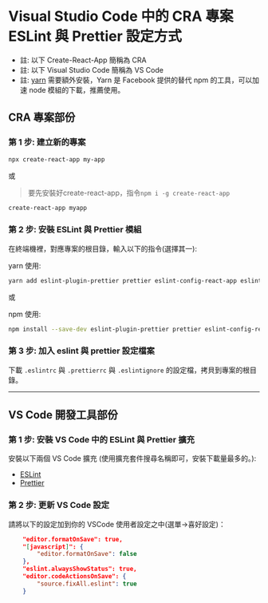 # Visual Studio Code 中的 CRA 專案 ESLint 與 Prettier 設定方式

- 註: 以下 Create-React-App 簡稱為 CRA
- 註: 以下 Visual Studio Code 簡稱為 VS Code
- 註: [yarn](https://yarnpkg.com/) 需要額外安裝，Yarn 是 Facebook 提供的替代 npm 的工具，可以加速 node 模組的下載，推薦使用。


## CRA 專案部份

### 第 1 步: 建立新的專案

```sh
npx create-react-app my-app
```

或 
 
 > 要先安裝好create-react-app，指令`npm i -g create-react-app`

```sh
create-react-app myapp
```

### 第 2 步: 安裝 ESLint 與 Prettier 模組

在終端機裡，對應專案的根目錄，輸入以下的指令(選擇其一):

yarn 使用:

```sh
yarn add eslint-plugin-prettier prettier eslint-config-react-app eslint-plugin-import eslint-plugin-react eslint-plugin-jsx-a11y eslint-plugin-react-hooks
```

或

npm 使用:

```sh
npm install --save-dev eslint-plugin-prettier prettier eslint-config-react-app eslint-plugin-import eslint-plugin-react eslint-plugin-jsx-a11y eslint-plugin-react-hooks
```

### 第 3 步: 加入 eslint 與 prettier 設定檔案

下載 `.eslintrc` 與 `.prettierrc` 與 `.eslintignore` 的設定檔，拷貝到專案的根目錄。

---

## VS Code 開發工具部份

### 第 1 步: 安裝 VS Code 中的 ESLint 與 Prettier 擴充

安裝以下兩個 VS Code 擴充 (使用擴充套件搜尋名稱即可，安裝下載量最多的。):

- [ESLint](https://marketplace.visualstudio.com/items?itemName=dbaeumer.vscode-eslint)
- [Prettier](https://marketplace.visualstudio.com/items?itemName=esbenp.prettier-vscode)

### 第 2 步: 更新 VS Code 設定

請將以下的設定加到你的 VSCode 使用者設定之中(選單->喜好設定)：

```json
    "editor.formatOnSave": true,
    "[javascript]": {
        "editor.formatOnSave": false
    },
    "eslint.alwaysShowStatus": true,
    "editor.codeActionsOnSave": {
        "source.fixAll.eslint": true
    }
```


